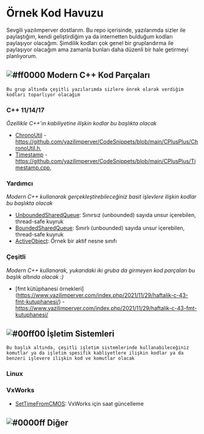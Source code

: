# Örnek Kod Havuzu
Sevgili yazılımperver dostlarım. Bu repo içerisinde, yazılarımda sizler ile paylaştığım, kendi geliştirdiğim ya da internetten bulduğum kodları paylaşıyor olacağım.
Şimdilik kodları çok genel bir gruplandırma ile paylaşıyor olacağım ama zamanla bunları daha düzenli bir hale getirmeyi planlıyorum.

## ![#ff0000](https://via.placeholder.com/15/f03c15/000000?text=+) Modern C++ Kod Parçaları
`Bu grup altında çeşitli yazılarımda sizlere önrek olarak verdiğim kodları toparlıyor olacağım`


### C++ 11/14/17
*Özellikle C++'ın kabiliyetine ilişkin kodlar bu başlıkta olacak*

* [ChronoUtil](https://www.yazilimperver.com/index.php/2021/08/16/haftalik-c-39-stdchrono-2-clocks-time_point/) - https://github.com/yazilimperver/CodeSnippets/blob/main/CPlusPlus/ChronoUtil.h,
* [Timestamp](https://www.yazilimperver.com/index.php/2020/11/09/haftalik-c-33-zaman-bilgisi-etiketi/) - https://github.com/yazilimperver/CodeSnippets/blob/main/CPlusPlus/Timestamp.cpp,



### Yardımcı
*Modern C++ kullanarak gerçekleştirebileceğiniz basit işlevlere ilişkin kodlar bu başlıkta olacak*
* [UnboundedSharedQueue](https://github.com/yazilimperver/CodeSnippets/blob/main/Utilities/UnboundedSharedQueue.h): Sınırsız (unbounded) sayıda unsur içerebilen, thread-safe kuyruk
* [BoundedSharedQueue](https://github.com/yazilimperver/CodeSnippets/blob/main/Utilities/BoundedSharedQueue.h): Sınırlı (unbounded) sayıda unsur içerebilen, thread-safe kuyruk
* [ActiveObject](https://github.com/yazilimperver/CodeSnippets/blob/main/Utilities/ActiveObject.h): Örnek bir aktif nesne sınıfı

### Çeşitli
*Modern C++ kullanarak, yukarıdaki iki gruba da girmeyen kod parçaları bu başlık altında olacak :)*

* [fmt kütüphanesi örnekleri] (https://www.yazilimperver.com/index.php/2021/11/29/haftalik-c-43-fmt-kutuphanesi/) - https://www.yazilimperver.com/index.php/2021/11/29/haftalik-c-43-fmt-kutuphanesi/


## ![#00ff00](https://via.placeholder.com/15/00ff00/000000?text=+)  İşletim Sistemleri
`Bu başlık altında, çeşitli işletim sistemlerinde kullanabileceğiniz komutlar ya da işletim spesifik kabliyetlere ilişkin kodlar ya da benzeri işlevere ilişkin kod ve komutlar olacak`

### Linux


### VxWorks
* [SetTimeFromCMOS](https://github.com/yazilimperver/CodeSnippets/blob/main/VxWorks/SetTimeFromCMOS.cpp):  VxWorks için saat güncelleme

## ![#0000ff](https://via.placeholder.com/15/0000ff/000000?text=+)  Diğer
